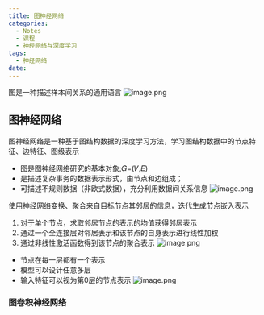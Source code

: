 ```yaml
---
title: 图神经网络
categories:
  - Notes
  - 课程
  - 神经网络与深度学习
tags:
  - 神经网络
date:
---
```

图是一种描述样本间关系的通用语言
![image.png](https://cdn.jsdelivr.net/gh/zhengyangWang1/image@main/img/20231026095632.png)

## 图神经网络
图神经网络是一种基于图结构数据的深度学习方法，学习图结构数据中的节点特征、边特征、图级表示
- 图是图神经网络研究的基本对象;𝐺=(𝑉,𝐸)
- 是描述复杂事务的数据表示形式，由节点和边组成；
- 可描述不规则数据（非欧式数据），充分利用数据间关系信息
![image.png](https://cdn.jsdelivr.net/gh/zhengyangWang1/image@main/img/20231026100249.png)

使用神经网络变换、聚合来自目标节点其邻居的信息，迭代生成节点嵌入表示
1. 对于单个节点，求取邻居节点的表示的均值获得邻居表示
2. 通过一个全连接层对邻居表示和该节点的自身表示进行线性加权
3. 通过非线性激活函数得到该节点的聚合表示
![image.png](https://cdn.jsdelivr.net/gh/zhengyangWang1/image@main/img/20231026100526.png)

- 节点在每一层都有一个表示
- 模型可以设计任意多层
- 输入特征可以视为第0层的节点表示
![image.png](https://cdn.jsdelivr.net/gh/zhengyangWang1/image@main/img/20231026101101.png)

### 图卷积神经网络
